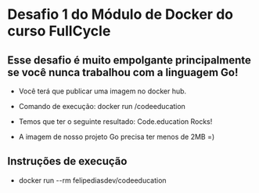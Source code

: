 # Desafio 1 do Módulo de Docker do curso FullCycle

## Esse desafio é muito empolgante principalmente se você nunca trabalhou com a linguagem Go!

* Você terá que publicar uma imagem no docker hub. 

* Comando de execução: docker run <seu-user>/codeeducation

* Temos que ter o seguinte resultado: Code.education Rocks!

* A imagem de nosso projeto Go precisa ter menos de 2MB =)


## Instruções de execução

* docker run --rm felipediasdev/codeeducation